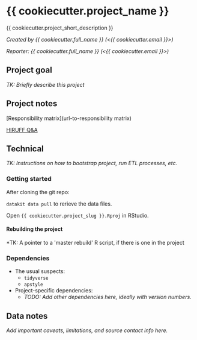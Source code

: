 # {{ cookiecutter.project_name }}

{{ cookiecutter.project_short_description }}

*Created by {{ cookiecutter.full_name }} (<{{ cookiecutter.email }}>)*

*Reporter: {{ cookiecutter.full_name }} (<{{ cookiecutter.email }}>)*

## Project goal

*TK: Briefly describe this project*

## Project notes

[Responsibility matrix](url-to-responsibility matrix)

[HIRUFF Q&A](url-to-hiruff)

## Technical

*TK: Instructions on how to bootstrap project, run ETL processes, etc.*

### Getting started

After cloning the git repo:

`datakit data pull` to rerieve the data files.

Open `{{ cookiecutter.project_slug }}.Rproj` in RStudio.

#### Rebuilding the project

*TK: A pointer to a 'master rebuild' R script, if there is one in the project

### Dependencies

- The usual suspects:
  - `tidyverse`
  - `apstyle`
- Project-specific dependencies:
  - *TODO: Add other dependencies here, ideally with version numbers.*

## Data notes

*Add important caveats, limitations, and source contact info here.*
